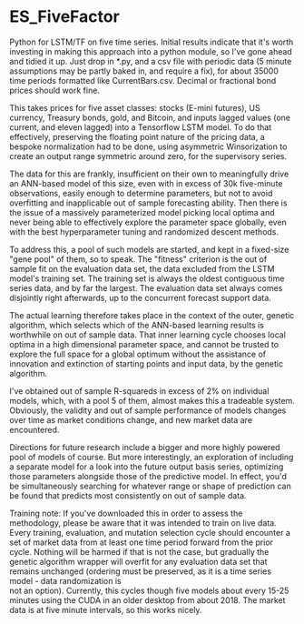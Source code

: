 # ES_FiveFactor
Python for LSTM/TF on five time series. Initial results indicate that it's worth investing in making this
approach into a python module, so I've gone ahead and tidied it up. Just drop in *.py, and a csv file with
periodic data (5 minute assumptions may be partly baked in, and require a fix), for about 35000 time periods
formatted like CurrentBars.csv. Decimal or fractional bond prices should work fine.

This takes prices for five asset classes: stocks (E-mini futures), US currency, Treasury bonds, gold, and 
Bitcoin, and inputs lagged values (one current, and eleven lagged) into a Tensorflow LSTM model. To do that 
effectively, preserving the floating point nature of the pricing data, a bespoke normalization had to be 
done, using asymmetric Winsorization to create an output range symmetric around zero, for the supervisory 
series.

The data for this are frankly, insufficient on their own to meaningfully drive an ANN-based model of this 
size, even with in excess of 30k five-minute observations, easily enough to determine parameters, but not to 
avoid overfitting and inapplicable out of sample forecasting ability. Then there is the issue of a massively 
parameterized model picking local optima and never being able to effectively explore the parameter space 
globally, even with the best hyperparameter tuning and randomized descent methods.

To address this, a pool of such models are started, and kept in a fixed-size "gene pool" of them, so to 
speak. The "fitness" criterion is the out of sample fit on the evaluation data set, the data excluded from 
the LSTM model's training set. The training set is always the oldest contiguous time series data, and by far 
the largest. The evaluation data set always comes disjointly right afterwards, up to the concurrent forecast 
support data.

The actual learning therefore takes place in the context of the outer, genetic algorithm, which selects which
of the ANN-based learning results is worthwhile on out of sample data. That inner learning cycle chooses
local optima in a high dimensional parameter space, and cannot be trusted to explore the full space for a 
global optimum without the assistance of innovation and extinction of starting points and input data, by the 
genetic algorithm.

I've obtained out of sample R-squareds in excess of 2% on individual models, which, with a pool 5 of them, 
almost makes this a tradeable system. Obviously, the validity and out of sample performance of models 
changes over time as market conditions change, and new market data are encountered.

Directions for future research include a bigger and more highly powered pool of models of course. But more
interestingly, an exploration of including a separate model for a look into the future output basis series, 
optimizing those parameters alongside those of the predictive model. In effect, you'd be simultaneously 
searching for whatever range or shape of prediction can be found that predicts most consistently on out of 
sample data.

Training note: If you've downloaded this in order to assess the methodology, please be aware that it was 
intended to train on live data. Every training, evaluation, and mutation selection cycle should encounter
a set of market data from at least one time period forward from the prior cycle. Nothing will be harmed if
that is not the case, but gradually the genetic algorithm wrapper will overfit for any evaluation data set
that remains unchanged (ordering must be preserved, as it is a time series model - data randomization is  
not an option). Currently, this cycles though five models about every 15-25 minutes using the CUDA in an 
older desktop from about 2018. The market data is at five minute intervals, so this works nicely.
